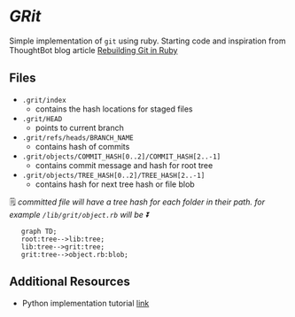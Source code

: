 # *GRit*
Simple implementation of `git` using ruby.  Starting code and inspiration from ThoughtBot blog article [Rebuilding Git in Ruby](https://thoughtbot.com/blog/rebuilding-git-in-ruby)

## Files
- `.grit/index`
  - contains the hash locations for staged files
- `.grit/HEAD`
  - points to current branch
- `.grit/refs/heads/BRANCH_NAME`
  - contains hash of commits
- `.grit/objects/COMMIT_HASH[0..2]/COMMIT_HASH[2..-1]`
  - contains commit message and hash for root tree
- `.grit/objects/TREE_HASH[0..2]/TREE_HASH[2..-1]` 
  - contains hash for next tree hash or file blob
 
🗒️ _committed file will have a tree hash for each folder in their path. for example `/lib/grit/object.rb` will be ⏬_
```mermaid
   graph TD;
   root:tree-->lib:tree;
   lib:tree-->grit:tree;
   grit:tree-->object.rb:blob;
```     
 
## Additional Resources
- Python implementation tutorial [link](https://www.leshenko.net/p/ugit/#) 
